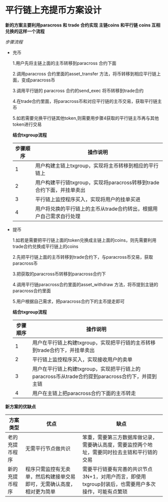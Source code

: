 # 平行链上充提币方案设计

**新的方案主要利用paracross 和 trade 合约实现 主链coins 和平行链 coins 互相兑换的这样一个流程**

*步骤流程*
  
  * 充币
  
    1.用户先将主链上面的主币转移到paracross 合约下面
    
    2.调用paracross 合约里面的asset_transfer 方法，将币转移到相应平行链上面，变成paracross币
    
    3.调用平行链的 paracross 合约的send_exec 将币转移到trade合约
    
    4.在trade合约里面，将paracross币和对应平行链的主币交易，获取平行链主币
    
    5.如若需要兑换平行链其他token,则需要用步骤4获取的平行链主币再与其他token进行交易
    
    **结合txgroup流程**
    
    |步骤顺序|操作说明|
    |-|-|
    |1|用户构建主链上txgroup，实现将主币转移到相应的平行链上|
    |2|用户构建平行链txgroup，实现将paracross转移到trade合约下面，并挂单卖出|
    |3|平行链上监控程序买入，实现将用户的挂单买进|
    |4|用户将兑换的平行链上的主币从trade合约转出，根据用户自己需求自行处理|
    
    
    
  * 提币
  
    1.如若是需要把平行链上面的token兑换成主链上面的coins，则先需要利用trade合约兑换成平行链上的coins
    
    2.先把平行链上面的主币转移到trade合约下，与paracross币交易，获取paracross币
    
    3.把获取的paracross币转移到paracross合约下
    
    4.调用平行链paracross合约里面的asset_withdraw 方法，将币提到主链的paracross合约里面
    
    5.用户根据自己需求，把paracross合约下的主币提走即可

     **结合txgroup流程**
     
     |步骤顺序|操作说明|
     |-|-|
     |1|用户在平行链上构建txgroup，实现把平行链的主币转移到trade合约下，并挂单卖出|
     |2|平行链上监控程序买入，实现接收用户的卖单|
     |3|用户在平行链上构建txgroup，实现把平行链上的paracross币从trade合约提到paracross合约下，并提到主链|
     |4|用户在主链上把paracross合约下面的主币转走|
     
**新方案的优缺点**

   |方案类型|优点|缺点|
   |-|-|-|
   |老的充提币程序|无需平行节点做共识|笨重，需要第三方数据库做记录，需要确认高度，需要监控两个地址，需要同时拉去主链和平行链的交易|
   |新的充提币程序|程序只需监控有无卖单，然后构建接单交易即可，无需确认高度，相对更为简单|需要平行链要有完善的共识节点3N+1，对用户而言，即使用txgroup封装后，也需要用户多次操作，可能有点繁琐|
